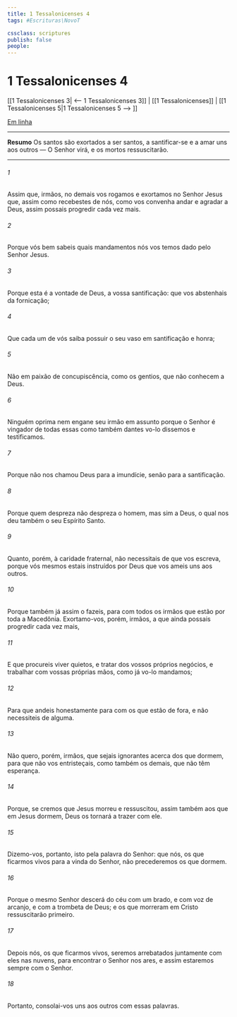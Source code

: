 ```yaml
---
title: 1 Tessalonicenses 4
tags: #Escrituras\NovoT

cssclass: scriptures
publish: false
people:
---
```


# 1 Tessalonicenses 4
[[1 Tessalonicenses 3| <-- 1 Tessalonicenses 3]] | [[1 Tessalonicenses]] | [[1 Tessalonicenses 5|1 Tessalonicenses 5 --> ]]

[Em linha](https://churchofjesuschrist.org/study/scriptures/nt/1-thes/4?lang=por)

---
__Resumo__
Os santos são exortados a ser santos, a santificar-se e a amar uns aos outros — O Senhor virá, e os mortos ressuscitarão.

---
###### 1 
Assim que, irmãos, no demais vos rogamos e exortamos no Senhor Jesus que, assim como recebestes de nós, como vos convenha andar e agradar a Deus, assim  possais progredir cada vez mais.

###### 2 
Porque vós bem sabeis quais mandamentos nós vos temos dado pelo Senhor Jesus.

###### 3 
Porque esta é a vontade de Deus, a vossa santificação: que vos abstenhais da fornicação;

###### 4 
Que cada um de vós saiba possuir o seu vaso em santificação e honra;

###### 5 
Não em paixão de concupiscência, como os gentios, que não conhecem a Deus.

###### 6 
Ninguém oprima nem engane seu irmão em assunto  porque o Senhor é vingador de todas essas  como também  dantes vo-lo dissemos e testificamos.

###### 7 
Porque não nos chamou Deus para a imundície, senão para a santificação.

###### 8 
Porque quem despreza  não despreza o homem, mas sim a Deus, o qual nos deu também o seu Espírito Santo.

###### 9 
Quanto, porém, à caridade fraternal, não necessitais de que vos escreva, porque  vós mesmos estais instruídos por Deus que vos ameis uns aos outros.

###### 10 
Porque também já assim o fazeis, para com todos os irmãos que estão por toda a Macedônia. Exortamo-vos, porém, irmãos, a que ainda  possais progredir cada vez mais,

###### 11 
E que procureis viver quietos, e tratar dos vossos próprios negócios, e trabalhar com vossas próprias mãos, como já vo-lo mandamos;

###### 12 
Para que andeis honestamente para com os que estão de fora, e não necessiteis de  alguma.

###### 13 
Não quero, porém, irmãos, que sejais ignorantes acerca dos que  dormem, para que não vos entristeçais, como também os demais, que não têm esperança.

###### 14 
Porque, se cremos que Jesus morreu e ressuscitou, assim também aos que em Jesus dormem, Deus os tornará a trazer com ele.

###### 15 
Dizemo-vos, portanto, isto pela palavra do Senhor: que nós, os que ficarmos vivos para a vinda do Senhor, não precederemos os que dormem.

###### 16 
Porque o mesmo Senhor descerá do céu com um brado, e com voz de arcanjo, e com a trombeta de Deus; e os que morreram em Cristo ressuscitarão primeiro.

###### 17 
Depois nós, os que ficarmos vivos, seremos arrebatados juntamente com eles nas nuvens, para encontrar o Senhor nos ares, e assim estaremos sempre com o Senhor.

###### 18 
Portanto, consolai-vos uns aos outros com essas palavras.

